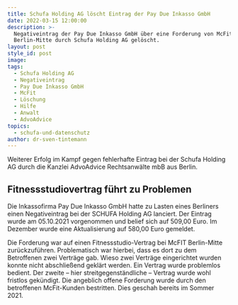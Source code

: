 ```yaml
---
title: Schufa Holding AG löscht Eintrag der Pay Due Inkasso GmbH
date: 2022-03-15 12:00:00
description: >-
  Negativeintrag der Pay Due Inkasso GmbH über eine Forderung von McFit
  Berlin-Mitte durch Schufa Holding AG gelöscht.
layout: post
style_id: post
image:
tags:
  - Schufa Holding AG
  - Negativeintrag
  - Pay Due Inkasso GmbH
  - McFit
  - Löschung
  - Hilfe
  - Anwalt
  - AdvoAdvice
topics:
  - schufa-und-datenschutz
author: dr-sven-tintemann
---
```

Weiterer Erfolg im Kampf gegen fehlerhafte Eintrag bei der Schufa Holding AG durch die Kanzlei AdvoAdvice Rechtsanwälte mbB aus Berlin.&nbsp;

## Fitnessstudiovertrag führt zu Problemen

Die Inkassofirma Pay Due Inkasso GmbH hatte zu Lasten eines Berliners einen Negativeintrag bei der SCHUFA Holding AG lanciert. Der Eintrag wurde am 05.10.2021 vorgenommen und belief sich auf 509,00 Euro. Im Dezember wurde eine Aktualisierung auf 580,00 Euro gemeldet.

Die Forderung war auf einen Fitnessstudio-Vertrag bei McFIT Berlin-Mitte zurückzuführen. Problematisch war hierbei, dass es dort zu dem Betroffenen zwei Verträge gab. Wieso zwei Verträge eingerichtet wurden konnte nicht abschlie&szlig;end geklärt werden. Ein Vertrag wurde problemlos bedient. Der zweite – hier streitgegenständliche – Vertrag wurde wohl fristlos gekündigt. Die angeblich offene Forderung wurde durch den betroffenen McFit-Kunden bestritten. Dies geschah bereits im Sommer 2021.&nbsp;

&nbsp;
